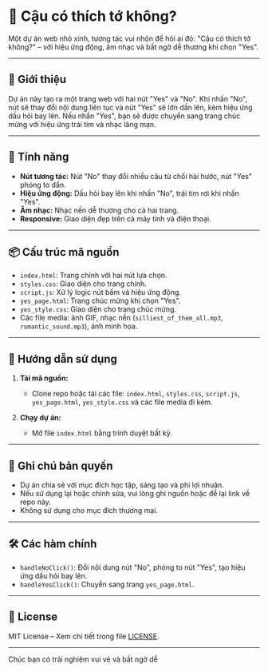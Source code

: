 # 💌 Cậu có thích tớ không?

Một dự án web nhỏ xinh, tương tác vui nhộn để hỏi ai đó: "Cậu có thích tớ không?" – với hiệu ứng động, âm nhạc và bất ngờ dễ thương khi chọn "Yes".

---

## 🚀 Giới thiệu

Dự án này tạo ra một trang web với hai nút "Yes" và "No". Khi nhấn "No", nút sẽ thay đổi nội dung liên tục và nút "Yes" sẽ lớn dần lên, kèm hiệu ứng dấu hỏi bay lên. Nếu nhấn "Yes", bạn sẽ được chuyển sang trang chúc mừng với hiệu ứng trái tim và nhạc lãng mạn.

---

## 🎨 Tính năng

- **Nút tương tác:** Nút "No" thay đổi nhiều câu từ chối hài hước, nút "Yes" phóng to dần.
- **Hiệu ứng động:** Dấu hỏi bay lên khi nhấn "No", trái tim rơi khi nhấn "Yes".
- **Âm nhạc:** Nhạc nền dễ thương cho cả hai trang.
- **Responsive:** Giao diện đẹp trên cả máy tính và điện thoại.

---

## 📦 Cấu trúc mã nguồn

- `index.html`: Trang chính với hai nút lựa chọn.
- `styles.css`: Giao diện cho trang chính.
- `script.js`: Xử lý logic nút bấm và hiệu ứng động.
- `yes_page.html`: Trang chúc mừng khi chọn "Yes".
- `yes_style.css`: Giao diện cho trang chúc mừng.
- Các file media: ảnh GIF, nhạc nền (`silliest_of_them_all.mp3`, `romantic_sound.mp3`), ảnh minh họa.

---

## 🚀 Hướng dẫn sử dụng

1. **Tải mã nguồn:**
   - Clone repo hoặc tải các file: `index.html`, `styles.css`, `script.js`, `yes_page.html`, `yes_style.css` và các file media đi kèm.

2. **Chạy dự án:**
   - Mở file `index.html` bằng trình duyệt bất kỳ.

---

## 📝 Ghi chú bản quyền

- Dự án chia sẻ với mục đích học tập, sáng tạo và phi lợi nhuận.
- Nếu sử dụng lại hoặc chỉnh sửa, vui lòng ghi nguồn hoặc để lại link về repo này.
- Không sử dụng cho mục đích thương mại.

---

## 🛠️ Các hàm chính

- `handleNoClick()`: Đổi nội dung nút "No", phóng to nút "Yes", tạo hiệu ứng dấu hỏi bay lên.
- `handleYesClick()`: Chuyển sang trang `yes_page.html`.

---

## 📄 License

MIT License – Xem chi tiết trong file [LICENSE](LICENSE).

---

Chúc bạn có trải nghiệm vui vẻ và bất ngờ dễ